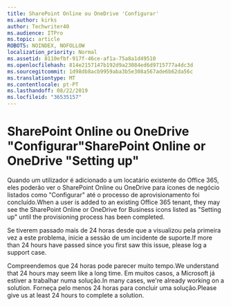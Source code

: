 ```yaml
---
title: SharePoint Online ou OneDrive 'Configurar'
ms.author: kirks
author: Techwriter40
ms.audience: ITPro
ms.topic: article
ROBOTS: NOINDEX, NOFOLLOW
localization_priority: Normal
ms.assetid: 8110efbf-917f-46ce-af1a-75a8a1d49510
ms.openlocfilehash: 814e2157147b192d9a23084ed6d9715777a4dc3d
ms.sourcegitcommit: 1d98db8acb9959aba3b5e308a567ade6b62da56c
ms.translationtype: MT
ms.contentlocale: pt-PT
ms.lasthandoff: 08/22/2019
ms.locfileid: "36535157"
---
```

# <a name="sharepoint-online-or-onedrive-setting-up"></a><span data-ttu-id="86d85-102">SharePoint Online ou OneDrive "Configurar"</span><span class="sxs-lookup"><span data-stu-id="86d85-102">SharePoint Online or OneDrive "Setting up"</span></span>

<span data-ttu-id="86d85-103">Quando um utilizador é adicionado a um locatário existente do Office 365, eles poderão ver o SharePoint Online ou OneDrive para ícones de negócio listados como "Configurar" até o processo de aprovisionamento foi concluído.</span><span class="sxs-lookup"><span data-stu-id="86d85-103">When a user is added to an existing Office 365 tenant, they may see the SharePoint Online or OneDrive for Business icons listed as "Setting up" until the provisioning process has been completed.</span></span>

<span data-ttu-id="86d85-104">Se tiverem passado mais de 24 horas desde que a visualizou pela primeira vez a este problema, inicie a sessão de um incidente de suporte.</span><span class="sxs-lookup"><span data-stu-id="86d85-104">If more than 24 hours have passed since you first saw this issue, please log a support case.</span></span>

<span data-ttu-id="86d85-105">Compreendemos que 24 horas pode parecer muito tempo.</span><span class="sxs-lookup"><span data-stu-id="86d85-105">We understand that 24 hours may seem like a long time.</span></span> <span data-ttu-id="86d85-106">Em muitos casos, a Microsoft já estiver a trabalhar numa solução.</span><span class="sxs-lookup"><span data-stu-id="86d85-106">In many cases, we're already working on a solution.</span></span> <span data-ttu-id="86d85-107">Forneça pelo menos 24 horas para concluir uma solução.</span><span class="sxs-lookup"><span data-stu-id="86d85-107">Please give us at least 24 hours to complete a solution.</span></span>

